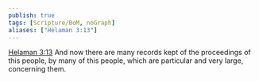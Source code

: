 ```yaml
---
publish: true
tags: [Scripture/BoM, noGraph]
aliases: ["Helaman 3:13"]
---
```

[Helaman 3:13](https://churchofjesuschrist.org/study/scriptures/bofm/hel/3?lang=eng&id=p13#p13) And now there are many records kept of the proceedings of this people, by many of this people, which are particular and very large, concerning them.

